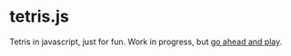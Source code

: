 tetris.js
=========

Tetris in javascript, just for fun. Work in progress, but [go ahead and play](http://bwindels.github.io/tetris.js/).